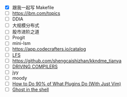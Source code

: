 - [x] 跟我一起写 Makefile
- [ ] https://ibm.com/topics
- [ ] DDIA
- [ ] 大规模分布式
- [ ] 股市进阶之道
- [ ] Progit
- [ ] mini-lsm
- [ ] https://app.codecrafters.io/catalog
- [ ] [LFS](https://www.linuxfromscratch.org/lfs/read.html)
- [ ] https://github.com/shengcaishizhan/kkndme_tianya
- [ ] [DRIVING COMPILERS](https://fabiensanglard.net/dc/index.php)
- [ ] jyy
- [ ] moody
- [ ] [How to Do 90% of What Plugins Do (With Just Vim)](https://youtu.be/XA2WjJbmmoM)
- [ ] [Ghost in the shell](https://vermaden.wordpress.com/ghost-in-the-shell/)